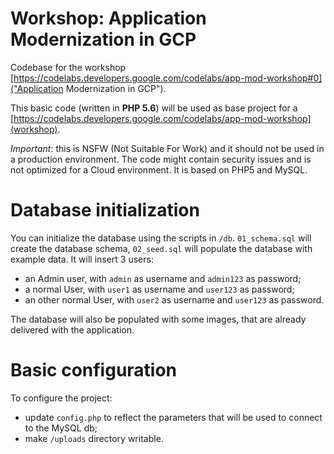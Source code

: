 # Workshop: Application Modernization in GCP

Codebase for the workshop [https://codelabs.developers.google.com/codelabs/app-mod-workshop#0]("Application Modernization in GCP").

This basic code (written in **PHP 5.6**) will be used as base project for a [https://codelabs.developers.google.com/codelabs/app-mod-workshop](workshop). 

*Important*: this is NSFW (Not Suitable For Work) and it should not be used in a production environment. The code might contain security issues and is not optimized for a Cloud environment. It is based on PHP5 and MySQL.


# Database initialization

You can initialize the database using the scripts in `/db`. `01_schema.sql` will create the database schema, `02_seed.sql` will populate the database with example data. It will insert 3 users:

* an Admin user, with `admin` as username and `admin123` as password;
* a normal User, with `user1` as username and `user123` as password;
* an other normal User, with `user2` as username and `user123` as password.

The database will also be populated with some images, that are already delivered with the application.

# Basic configuration

To configure the project:

* update `config.php` to reflect the parameters that will be used to connect to the MySQL db;
* make `/uploads` directory writable.
